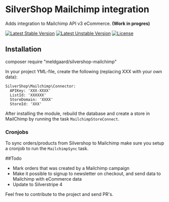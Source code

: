 # SilverShop Mailchimp integration

Adds integration to Mailchimp API v3 eCommerce. **(Work in progres)**

[![Latest Stable Version](https://poser.pugx.org/meldgaard/silvershop-mailchimp/v/stable)](https://packagist.org/packages/meldgaard/silvershop-mailchimp)
[![Latest Unstable Version](https://poser.pugx.org/meldgaard/silvershop-mailchimp/v/unstable)](https://packagist.org/packages/lundco/silvershop-mailchimp)
[![License](https://poser.pugx.org/meldgaard/silvershop-mailchimp/license)](https://packagist.org/packages/lundco/silvershop-mailchimp)

## Installation

composer require "meldgaard/silvershop-mailchimp"

In your project YML-file, create the following (replacing XXX with your own data):

```
SilverShop\Mailchimp\Connector:
  APIKey: 'XXX-XXXX'
  ListId: 'XXXXXX'
  StoreDomain: 'XXXX'
  StoreId: 'XXX'
```

After installing the module, rebuild the database and create a store in MailChimp by running the task `MailchimpStoreConnect`.

### Cronjobs
To sync orders/products from Silvershop to Mailchimp make sure you setup a cronjob to run the `MailchimpSync` task.

##Todo
* Mark orders that was created by a Mailchimp campaign
* Make it possible to signup to newsletter on checkout, and send data to Mailchimp with eCommerce data
* Update to Silverstripe 4

Feel free to contribute to the project and send PR's.
